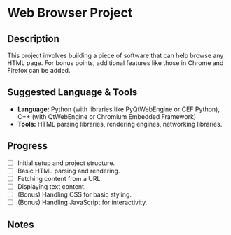 # Web Browser Project

## Description

This project involves building a piece of software that can help browse any HTML page. For bonus points, additional features like those in Chrome and Firefox can be added.

## Suggested Language & Tools

*   **Language:** Python (with libraries like PyQtWebEngine or CEF Python), C++ (with QtWebEngine or Chromium Embedded Framework)
*   **Tools:** HTML parsing libraries, rendering engines, networking libraries.

## Progress

*   [ ] Initial setup and project structure.
*   [ ] Basic HTML parsing and rendering.
*   [ ] Fetching content from a URL.
*   [ ] Displaying text content.
*   [ ] (Bonus) Handling CSS for basic styling.
*   [ ] (Bonus) Handling JavaScript for interactivity.

## Notes

